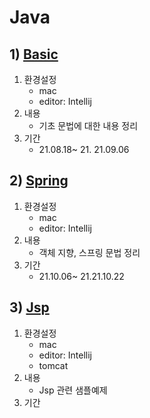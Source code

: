 # Java
## 1) [Basic](./basic/)
1. 환경설정
    - mac
    - editor: Intellij 
2. 내용
   - 기초 문법에 대한 내용 정리
3. 기간
   - 21.08.18~ 21. 21.09.06

## 2) [Spring](./spring/)
1. 환경설정
    - mac
    - editor: Intellij 
2. 내용
   - 객체 지향, 스프링 문법 정리
3. 기간
   - 21.10.06~ 21.21.10.22

## 3) [Jsp](./jsp/)
1. 환경설정
    - mac
    - editor: Intellij 
    - tomcat
2. 내용
   - Jsp 관련 샘플예제
3. 기간